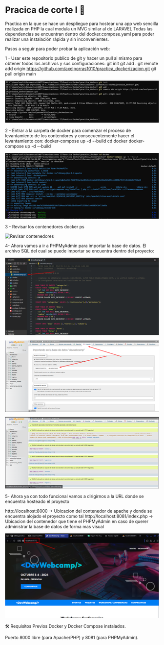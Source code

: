 # Pracica de corte I 🐋

Practica en la que se hace un despliegue para hostear una app web sencilla realizada en PHP la cual modula un MVC similar al de LARAVEL
Todas las dependencias se encuentran dentro del docker.compose.yaml para poder realizar una instalación rápida y sin inconvenientes.

Pasos a seguir para poder probar la aplicación web:

1 - Usar este repositorio publico de git y hacer un pull al mismo para obtener todos los archivos y sus configuraciones: 
git init 
git add . 
git remote add origin https://github.com/axelporras1010/practica_dockerizacion.git 
git pull origin main  

![Pull ejemplo](imagenes_readme/git_first.png)

2 - Entrar a la carpeta de docker para comenzar el proceso de levantamiento de los contendores y consecuentemente hacer el levantamiento con: docker-compose up -d --build
cd docker
docker-compose up -d --build

![Docker up](imagenes_readme/docker_up.png)

3 - Revisar los contenedores 
docker ps

![Revisar contenedores](imagenes_readme/revisar_contenedores.png)

4- Ahora vamos a ir a PHPMyAdmin para importar la base de datos. El archivo SQL del cual se puede importar se encuentra dentro del proyecto:

![Revisar database](imagenes_readme/database_view.png)

![Importar database](imagenes_readme/importar_database.png)

![Data base importada](imagenes_readme/tablas_importadas.png)

5- Ahora ya con todo funcional vamos a dirigirnos a la URL donde se encuentra hosteado el proyecto 

http://localhost:8000 -> Ubicacion del contenedor de apache y donde se encuentra alojado el proyecto como tal
http://localhost:8081/index.php -> Ubicacion del contenedor que tiene el PHPMyAdmin en caso de querer administrar la base de datos de forma mas visual

![Aplicacion Hosteada](imagenes_readme/aplicacion_hosteada.png)

🛠 Requisitos Previos
Docker y Docker Compose instalados.

Puerto 8000 libre (para Apache/PHP) y 8081 (para PHPMyAdmin).


